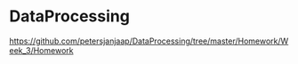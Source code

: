 # DataProcessing
https://github.com/petersjanjaap/DataProcessing/tree/master/Homework/Week_3/Homework
